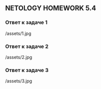 ## NETOLOGY HOMEWORK 5.4

### Ответ к задаче 1

/assets/1.jpg

### Ответ к задаче 2

/assets/2.jpg

### Ответ к задаче 3

/assets/3.jpg


